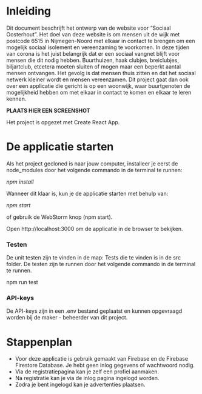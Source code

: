# Inleiding

Dit document beschrijft het ontwerp van de website voor “Sociaal Oosterhout”. Het doel van deze website is om mensen uit de wijk met postcode 6515 in Nijmegen-Noord met elkaar in contact te brengen om een mogelijk sociaal isolement en vereenzaming te voorkomen. In deze tijden van corona is het juist belangrijk dat er een sociaal vangnet blijft voor mensen die dit nodig hebben. Buurthuizen, haak clubjes, breiclubjes, biljartclub, etcetera moeten sluiten of mogen maar een beperkt aantal mensen ontvangen. Het gevolg is dat mensen thuis zitten en dat het sociaal netwerk kleiner wordt en mensen vereenzamen. Dit project gaat dan ook over een applicatie die gericht is op een woonwijk, waar buurtgenoten de mogelijkheid hebben om met elkaar in contact te komen en elkaar te leren kennen.

**PLAATS HIER EEN SCREENSHOT**

Het project is opgezet met Create React App.

# De applicatie starten

Als het project gecloned is naar jouw computer, installeer je eerst de node_modules door het volgende commando in de terminal te runnen:

_npm install_

Wanneer dit klaar is, kun je de applicatie starten met behulp van:

_npm start_

of gebruik de WebStorm knop (npm start).

Open http://localhost:3000 om de applicatie in de browser te bekijken.

### Testen
De unit testen zijn te vinden in de map: Tests die te vinden is in de src folder. De testen zijn te runnen door het volgende commando in de terminal te runnen.

npm run test

### API-keys
De API-keys zijn in een .env bestand geplaatst en kunnen opgevraagd worden bij de maker - beheerder van dit project.

# Stappenplan
* Voor deze applicatie is gebruik gemaakt van Firebase en de Firebase Firestore Database. Je hebt geen inlog gegevens of wachtwoord nodig.
* Via de registratiepagina kan je zelf een profiel aanmaken.
* Na registratie kan je via de inlog pagina ingelogd worden.
* Zodra je bent ingelogd kan je advertenties plaatsen.